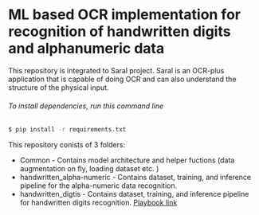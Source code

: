 # ML based OCR implementation for recognition of handwritten digits and alphanumeric data

This repository is integrated to Saral project. Saral is an OCR-plus application that is capable of doing OCR and can also understand the structure of the physical input.

###### To install dependencies, run this command line
```bash
$ pip install -r requirements.txt 
```

This repository conists of 3 folders:
- Common - Contains model architecture and helper fuctions (data augmentation on fly, loading dataset etc. )
- handwritten_alpha-numeric - Contains dataset, training, and inference pipeline for the alpha-numeric data recognition.
- handwritten_digtis - Contains dataset, training, and inference pipeline for handwritten digits recognition. [Playbook link](react-native-saral-sdk/ml_models/handwritten_digits/readme.md)

